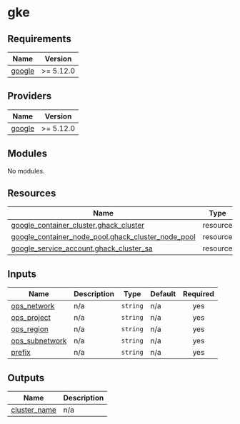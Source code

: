 # gke

<!-- BEGIN_TF_DOCS -->
## Requirements

| Name | Version |
|------|---------|
| <a name="requirement_google"></a> [google](#requirement\_google) | >= 5.12.0 |

## Providers

| Name | Version |
|------|---------|
| <a name="provider_google"></a> [google](#provider\_google) | >= 5.12.0 |

## Modules

No modules.

## Resources

| Name | Type |
|------|------|
| [google_container_cluster.ghack_cluster](https://registry.terraform.io/providers/hashicorp/google/latest/docs/resources/container_cluster) | resource |
| [google_container_node_pool.ghack_cluster_node_pool](https://registry.terraform.io/providers/hashicorp/google/latest/docs/resources/container_node_pool) | resource |
| [google_service_account.ghack_cluster_sa](https://registry.terraform.io/providers/hashicorp/google/latest/docs/resources/service_account) | resource |

## Inputs

| Name | Description | Type | Default | Required |
|------|-------------|------|---------|:--------:|
| <a name="input_ops_network"></a> [ops\_network](#input\_ops\_network) | n/a | `string` | n/a | yes |
| <a name="input_ops_project"></a> [ops\_project](#input\_ops\_project) | n/a | `string` | n/a | yes |
| <a name="input_ops_region"></a> [ops\_region](#input\_ops\_region) | n/a | `string` | n/a | yes |
| <a name="input_ops_subnetwork"></a> [ops\_subnetwork](#input\_ops\_subnetwork) | n/a | `string` | n/a | yes |
| <a name="input_prefix"></a> [prefix](#input\_prefix) | n/a | `string` | n/a | yes |

## Outputs

| Name | Description |
|------|-------------|
| <a name="output_cluster_name"></a> [cluster\_name](#output\_cluster\_name) | n/a |
<!-- END_TF_DOCS -->
